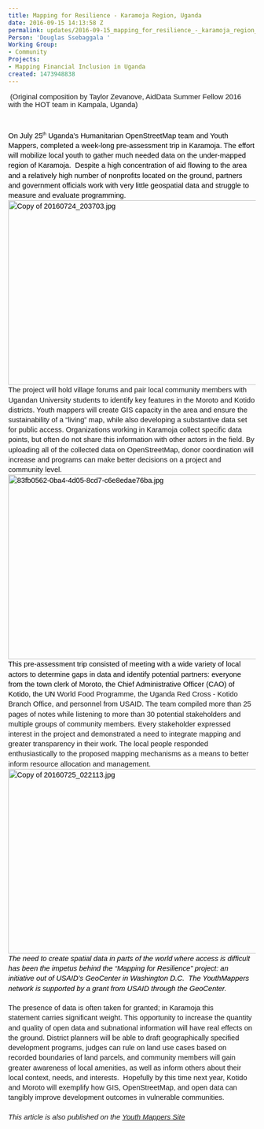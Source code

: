 ```yaml
---
title: Mapping for Resilience - Karamoja Region, Uganda
date: 2016-09-15 14:13:58 Z
permalink: updates/2016-09-15_mapping_for_resilience_-_karamoja_region_uganda
Person: 'Douglas Ssebaggala '
Working Group:
- Community
Projects:
- Mapping Financial Inclusion in Uganda
created: 1473948838
---
```


<p>&nbsp;<span style="font-family: Arial; font-size: 14.6667px; font-variant: normal; font-weight: 400; white-space: pre-wrap; background-color: transparent;">(Original composition by Taylor Zevanove</span><span style="font-family: Arial; font-size: 14.6667px; font-variant: normal; font-weight: 400; white-space: pre-wrap; background-color: transparent;">, AidData Summer Fellow 2016 with the HOT team in Kampala, Uganda)</span></p><p>&nbsp;</p><p style="line-height: 1.38; margin-top: 0pt; margin-bottom: 0pt;" dir="ltr"><span style="font-size: 14.666666666666666px; font-family: Arial; color: #000000; background-color: transparent; font-weight: 400; font-style: normal; font-variant: normal; text-decoration: none; vertical-align: baseline; white-space: pre-wrap;">On July 25</span><span style="font-size: 8.799999999999999px; font-family: Arial; color: #000000; background-color: transparent; font-weight: 400; font-style: normal; font-variant: normal; text-decoration: none; vertical-align: super; white-space: pre-wrap;">th</span><span style="font-size: 14.666666666666666px; font-family: Arial; color: #000000; background-color: transparent; font-weight: 400; font-style: normal; font-variant: normal; text-decoration: none; vertical-align: baseline; white-space: pre-wrap;"> Uganda’s Humanitarian OpenStreetMap team and Youth Mappers, completed a week-long pre-assessment trip in Karamoja. The effort will mobilize local youth to gather much needed data on the under-mapped region of Karamoja. &nbsp;Despite a high concentration of aid flowing to the area and a relatively high number of nonprofits located on the ground, partners and government officials work with very little geospatial data and struggle to measure and evaluate programming.</span></p><p style="line-height: 1.38; margin-top: 0pt; margin-bottom: 0pt;" dir="ltr"><span style="font-size: 14.666666666666666px; font-family: Arial; color: #000000; background-color: transparent; font-weight: 400; font-style: normal; font-variant: normal; text-decoration: none; vertical-align: baseline; white-space: pre-wrap;"><img style="border: none; transform: rotate(0.00rad); -webkit-transform: rotate(0.00rad);" src="https://lh3.googleusercontent.com/oKW_8siqn1CR9bqBqftbsBCbrKKrG9V48F1wILrOMMZVV9GhSv8KFzlH9gmAU085yWqVt9aVQYGVo3h7F2BW24hSLq2s5fRMvjulyUlzZHOkRZoWi6DxZHtCUr78BOJrmwYusI-h" alt="Copy of 20160724_203703.jpg" width="624" height="375"></span></p><p style="line-height: 1.38; margin-top: 0pt; margin-bottom: 0pt;" dir="ltr"><span style="font-size: 14.6667px; font-family: Arial; font-weight: 400; font-style: normal; font-variant: normal; white-space: pre-wrap; background-color: transparent;">The project will hold village forums and pair local community members with Ugandan University students to identify key features in the Moroto and Kotido districts. Youth mappers will create GIS capacity in the area and ensure the sustainability of a “living” map, while also developing a substantive data set for public access. Organizations working in Karamoja collect specific data points, but often do not share this information with other actors in the field. By uploading all of the collected data on OpenStreetMap, donor coordination will increase and programs can make better decisions on a project and community level.</span></p><p style="line-height: 1.38; margin-top: 0pt; margin-bottom: 0pt;" dir="ltr"><span style="font-size: 14.666666666666666px; font-family: Arial; color: #000000; background-color: transparent; font-weight: 400; font-style: normal; font-variant: normal; text-decoration: none; vertical-align: baseline; white-space: pre-wrap;"><img style="border: none; transform: rotate(0.00rad); -webkit-transform: rotate(0.00rad);" src="https://lh4.googleusercontent.com/qBGsVhcyahykEcN4qujOy5RLKGN2P5lY5fWUrFI2xr90FXSQu5qMCuiObbrKm_FSEshbW8CSQpVxajEFH11A4equXBHOXG-XDkpR9VM2jDg8EuK0Asv4kejJ6I5q-HAKTyB9_9uG" alt="83fb0562-0ba4-4d05-8cd7-c6e8edae76ba.jpg" width="624" height="375"></span></p><p style="line-height: 1.38; margin-top: 0pt; margin-bottom: 0pt;" dir="ltr"><span style="font-size: 14.666666666666666px; font-family: Arial; color: #000000; background-color: transparent; font-weight: 400; font-style: normal; font-variant: normal; text-decoration: none; vertical-align: baseline; white-space: pre-wrap;">This pre-assessment trip consisted of meeting with a wide variety of local actors to determine gaps in data and identify potential partners: everyone from the town clerk of Moroto, the Chief Administrative Officer (CAO) of Kotido, the UN&nbsp;</span><span style="font-family: Arial; font-size: 14.6667px; font-style: normal; font-variant: normal; font-weight: normal; line-height: 20.24px; white-space: pre-wrap;">World Food Programme, </span><span style="font-family: Arial; font-size: 14.6667px; font-style: normal; font-variant: normal; font-weight: 400; white-space: pre-wrap; background-color: transparent;">the Uganda Red Cross - Kotido Branch Office, and personnel from USAID. The team compiled more than 25 pages of notes while listening to more than 30 potential stakeholders and multiple groups of community members. Every stakeholder expressed interest in the project and demonstrated a need to integrate mapping and greater transparency in their work. The local people responded enthusiastically to the proposed mapping mechanisms as a means to better inform resource allocation and management.</span></p><p style="line-height: 1.38; margin-top: 0pt; margin-bottom: 0pt;" dir="ltr"><span style="font-size: 14.666666666666666px; font-family: Arial; color: #000000; background-color: transparent; font-weight: 400; font-style: normal; font-variant: normal; text-decoration: none; vertical-align: baseline; white-space: pre-wrap;"><img style="border: none; transform: rotate(0.00rad); -webkit-transform: rotate(0.00rad);" src="https://lh6.googleusercontent.com/XrET6LW3kE6bfO4XHxcVTiVbzkb332qztxTntEbrrSxIV8LCTOR5ZKv1mt0GzHVNPbG6xrH36ce4GV6FKigQiL1xtQfCw8hVO6EQZKueai6we0nHlYL9DIMMI-QpsHciREMo3KUN" alt="Copy of 20160725_022113.jpg" width="624" height="375"></span></p><p style="line-height: 1.38; margin-top: 0pt; margin-bottom: 0pt;" dir="ltr"><em><span style="font-size: 14.6667px; font-family: Arial; color: #000000; font-weight: 400; font-variant: normal; text-decoration: none; vertical-align: baseline; white-space: pre-wrap; background-color: transparent;">The need to create spatial data in parts of the world where access is difficult has been the impetus behind the “Mapping for Resilience” project: an initiative out of USAID’s GeoCenter in Washington D.C. &nbsp;The YouthMappers network is supported by a grant from USAID through the GeoCenter.</span></em></p><p style="line-height: 1.38; margin-top: 0pt; margin-bottom: 0pt;" dir="ltr">&nbsp;</p><p style="line-height: 1.38; margin-top: 0pt; margin-bottom: 0pt;" dir="ltr"><span style="font-size: 14.6667px; font-family: Arial; font-weight: 400; font-style: normal; font-variant: normal; white-space: pre-wrap; background-color: transparent;">The presence of data is often taken for granted; in Karamoja this statement&nbsp;</span><span style="font-family: Arial; font-size: 14.6667px; font-style: normal; font-variant: normal; font-weight: 400; white-space: pre-wrap; background-color: transparent;">carries significant weight</span><span style="font-family: Arial; font-size: 14.6667px; font-style: normal; font-variant: normal; font-weight: 400; white-space: pre-wrap; background-color: transparent;">. This opportunity to increase the quantity and quality of open data and subnational information will have real effects on the ground. District planners will be able&nbsp;to draft geographically specified development programs, judges can rule on land use cases based on recorded boundaries of land parcels, and community members will </span><span id="docs-internal-guid-d09a8915-4c0f-1bc1-9927-33041a2ddac5" style="font-weight: normal;"><span style="font-size: 14.6667px; font-family: Arial; font-weight: 400; font-style: normal; font-variant: normal; white-space: pre-wrap; background-color: transparent;">gain greater awareness of local amenities, as well as inform others about their local context, needs, and interests</span></span><span style="font-family: Arial; font-size: 14.6667px; font-style: normal; font-variant: normal; font-weight: 400; white-space: pre-wrap; background-color: transparent;">. &nbsp;Hopefully by this time next year, Kotido and Moroto will exemplify how GIS, OpenStreetMap, and open data can tangibly improve development outcomes in vulnerable communities.</span></p><p style="line-height: 1.38; margin-top: 0pt; margin-bottom: 0pt;" dir="ltr">&nbsp;</p><p style="line-height: 1.38; margin-top: 0pt; margin-bottom: 0pt;" dir="ltr"><em><span style="font-family: Arial; font-size: 14.6667px; font-variant: normal; font-weight: 400; white-space: pre-wrap; background-color: transparent;">This article is also published on the <a href="http://www.youthmappers.org/single-post/2016/09/19/Not-taking-data-for-granted" target="_blank">Youth Mappers Site</a><br></span></em></p><p style="line-height: 1.38; margin-top: 0pt; margin-bottom: 0pt;" dir="ltr">&nbsp;</p>

